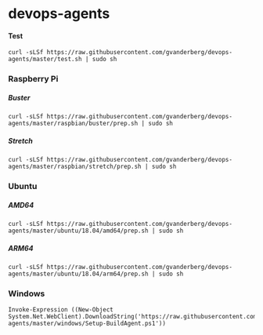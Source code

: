 # devops-agents

#### Test
```
curl -sLSf https://raw.githubusercontent.com/gvanderberg/devops-agents/master/test.sh | sudo sh
```

### Raspberry Pi
##### Buster
```
curl -sLSf https://raw.githubusercontent.com/gvanderberg/devops-agents/master/raspbian/buster/prep.sh | sudo sh
```
##### Stretch
```
curl -sLSf https://raw.githubusercontent.com/gvanderberg/devops-agents/master/raspbian/stretch/prep.sh | sudo sh
```

### Ubuntu
##### AMD64
```
curl -sLSf https://raw.githubusercontent.com/gvanderberg/devops-agents/master/ubuntu/18.04/amd64/prep.sh | sudo sh
```
##### ARM64
```
curl -sLSf https://raw.githubusercontent.com/gvanderberg/devops-agents/master/ubuntu/18.04/arm64/prep.sh | sudo sh
```

### Windows
```
Invoke-Expression ((New-Object System.Net.WebClient).DownloadString('https://raw.githubusercontent.com/gvanderberg/devops-agents/master/windows/Setup-BuildAgent.ps1'))
```
